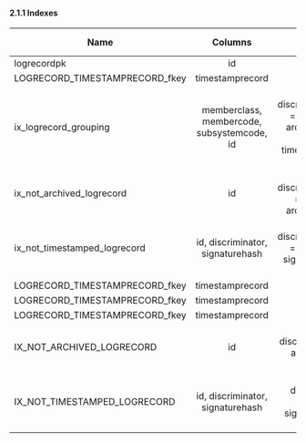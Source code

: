 #### 2.1.1 Indexes

| Name                           | Columns                                    | Partial index details  |
| ------------------------------ |:------------------------------------------:| ----------------------:|
| logrecordpk                    | id                                         | N/A                    |
| LOGRECORD_TIMESTAMPRECORD_fkey | timestamprecord                            | N/A                    |
| ix_logrecord_grouping          | memberclass, membercode, subsystemcode, id | WHERE discriminator::text = 'm'::text AND archived = false AND timestamprecord IS NOT NULL |
| ix_not_archived_logrecord      | id                                         | WHERE discriminator::text = 't'::text AND archived = false |
| ix_not_timestamped_logrecord   | id, discriminator, signaturehash           | WHERE discriminator::text = 'm'::text AND signaturehash IS NOT NULL |
| LOGRECORD_TIMESTAMPRECORD_fkey | timestamprecord                            | N/A                    |
| LOGRECORD_TIMESTAMPRECORD_fkey | timestamprecord                            | N/A                    |
| LOGRECORD_TIMESTAMPRECORD_fkey | timestamprecord                            | N/A                    |
| IX_NOT_ARCHIVED_LOGRECORD      | id                                         | where discriminator = 't' and archived = false |
| IX_NOT_TIMESTAMPED_LOGRECORD   | id, discriminator, signaturehash           | where discriminator = 'm' and signaturehash is not null |